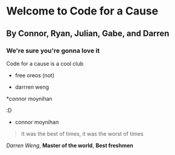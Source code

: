 # Welcome to Code for a Cause

## By Connor, Ryan, Julian, Gabe, and Darren
### We're sure you're gonna love it

Code for a cause is a cool club

* free oreos (not)

* darrren weng

*connor moynihan

:D
* connor moynihan


> It was the best of times, it was the worst of times

*Darren Weng*, **Master of the world**, __Best freshmen__